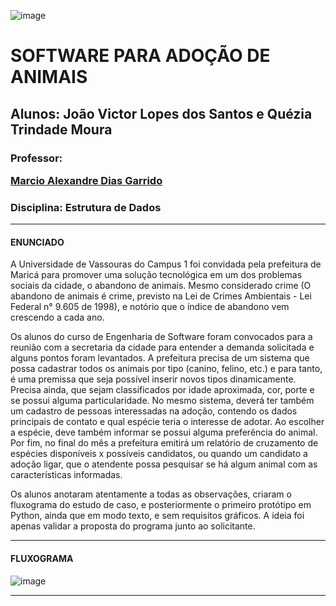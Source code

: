 ![image](https://github.com/Quezia-Moura/P2-Estrutura-de-Dados/assets/102929131/145be61a-2121-45f3-ba86-b1c9efa86c68)


<h1>SOFTWARE PARA ADOÇÃO DE ANIMAIS</h1>
<h2>Alunos: João Victor Lopes dos Santos e Quézia Trindade Moura</h2>
<h3>Professor: 

[Marcio Alexandre Dias Garrido][identificador]

[identificador]: https://github.com/marciogarridoLaCop
</h3>
<h3>Disciplina: Estrutura de Dados</h3>
<hr>

<h4>ENUNCIADO</h4>

  A Universidade de Vassouras do Campus 1 foi convidada pela prefeitura de Maricá para promover uma solução tecnológica em um dos problemas sociais da cidade, o abandono de animais. Mesmo considerado crime (O abandono de animais é crime, previsto na Lei de Crimes Ambientais - Lei Federal n° 9.605 de 1998), e notório que o índice de abandono vem crescendo a cada ano.
  
  Os alunos do curso de Engenharia de Software foram convocados para a reunião com a secretaria da cidade para entender a demanda solicitada e alguns pontos foram levantados. A prefeitura precisa de um sistema que possa cadastrar todos os animais por tipo (canino, felino, etc.) e para tanto, é uma premissa que seja possível inserir novos tipos dinamicamente. Precisa ainda, que sejam classificados por idade aproximada, cor, porte e se possui alguma particularidade. No mesmo sistema, deverá ter também um cadastro de
pessoas interessadas na adoção, contendo os dados principais de contato e qual espécie teria o interesse de adotar. Ao escolher a espécie, deve também informar se possui alguma preferência do animal. Por fim, no final do mês a prefeitura emitirá um relatório de cruzamento de espécies disponíveis x possíveis candidatos, ou quando um candidato a adoção ligar, que o atendente possa pesquisar se há algum animal com as características informadas.

  Os alunos anotaram atentamente a todas as observações, criaram o fluxograma do estudo de caso, e posteriormente o primeiro protótipo em Python, ainda que em modo texto, e sem requisitos gráficos. A ideia foi apenas validar a proposta do programa junto ao solicitante.
<hr>

<h4>FLUXOGRAMA</h4>

![image](https://github.com/Quezia-Moura/P2-Estrutura-de-Dados/assets/133873524/c26cd1cf-1ae9-46e7-addc-c5b1e6187e8b)

<hr>
